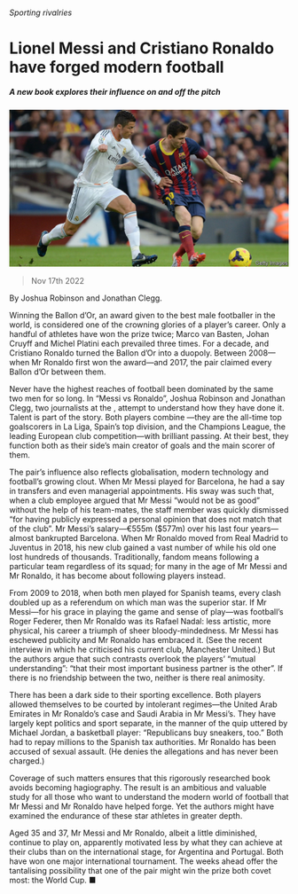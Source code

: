 ###### Sporting rivalries

# Lionel Messi and Cristiano Ronaldo have forged modern football 

##### A new book explores their influence on and off the pitch 

![image](images/20221119_CUP508.jpg) 

> Nov 17th 2022 

By Joshua Robinson and Jonathan Clegg. 

Winning the Ballon d’Or, an award given to the best male footballer in the world, is considered one of the crowning glories of a player’s career. Only a handful of athletes have won the prize twice; Marco van Basten, Johan Cruyff and Michel Platini each prevailed three times. For a decade,  and Cristiano Ronaldo turned the Ballon d’Or into a duopoly. Between 2008—when Mr Ronaldo first won the award—and 2017, the pair claimed every Ballon d’Or between them. 

Never have the highest reaches of football been dominated by the same two men for so long. In “Messi vs Ronaldo”, Joshua Robinson and Jonathan Clegg, two journalists at the , attempt to understand how they have done it. Talent is part of the story. Both players combine —they are the all-time top goalscorers in La Liga, Spain’s top division, and the Champions League, the leading European club competition—with brilliant passing. At their best, they function both as their side’s main creator of goals and the main scorer of them.

The pair’s influence also reflects globalisation, modern technology and football’s growing clout. When Mr Messi played for Barcelona, he had a say in transfers and even managerial appointments. His sway was such that, when a club employee argued that Mr Messi “would not be as good” without the help of his team-mates, the staff member was quickly dismissed “for having publicly expressed a personal opinion that does not match that of the club”. Mr Messi’s salary—€555m ($577m) over his last four years—almost bankrupted Barcelona. When Mr Ronaldo moved from Real Madrid to Juventus in 2018, his new club gained a vast number of  while his old one lost hundreds of thousands. Traditionally, fandom means following a particular team regardless of its squad; for many in the age of Mr Messi and Mr Ronaldo, it has become about following players instead.

From 2009 to 2018, when both men played for Spanish teams, every clash doubled up as a referendum on which man was the superior star. If Mr Messi—for his grace in playing the game and sense of play—was football’s Roger Federer, then Mr Ronaldo was its Rafael Nadal: less artistic, more physical, his career a triumph of sheer bloody-mindedness. Mr Messi has eschewed publicity and Mr Ronaldo has embraced it. (See the recent interview in which he criticised his current club, Manchester United.) But the authors argue that such contrasts overlook the players’ “mutual understanding”: “that their most important business partner is the other”. If there is no friendship between the two, neither is there real animosity. 

There has been a dark side to their sporting excellence. Both players allowed themselves to be courted by intolerant regimes—the United Arab Emirates in Mr Ronaldo’s case and Saudi Arabia in Mr Messi’s. They have largely kept politics and sport separate, in the manner of the quip uttered by Michael Jordan, a basketball player: “Republicans buy sneakers, too.” Both had to repay millions to the Spanish tax authorities. Mr Ronaldo has been accused of sexual assault. (He denies the allegations and has never been charged.)

Coverage of such matters ensures that this rigorously researched book avoids becoming hagiography. The result is an ambitious and valuable study for all those who want to understand the modern world of football that Mr Messi and Mr Ronaldo have helped forge. Yet the authors might have examined the endurance of these star athletes in greater depth. 

Aged 35 and 37, Mr Messi and Mr Ronaldo, albeit a little diminished, continue to play on, apparently motivated less by what they can achieve at their clubs than on the international stage, for Argentina and Portugal. Both have won one major international tournament. The weeks ahead offer the tantalising possibility that one of the pair might win the prize both covet most: the World Cup. ■

